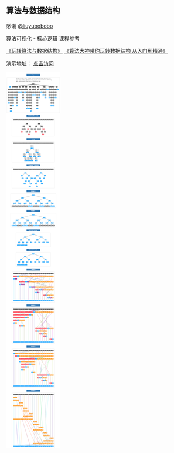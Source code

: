 ## 算法与数据结构

感谢 [@liuyubobobo](http://www.imooc.com/t/108955)

算法可视化 - 核心逻辑 课程参考

[《玩转算法与数据结构》](https://coding.imooc.com/learn/list/71.html)
[《算法大神带你玩转数据结构 从入门到精通》](https://coding.imooc.com/learn/list/207.html)

演示地址： [点击访问](http://codding.cn/#%7B%22coms%22%3A%5B%22algo%22%2C%22cctv%22%5D%2C%22idxChannel%22%3A0%2C%22idxAlbum%22%3A0%2C%22playDirection%22%3A1%2C%22searchText%22%3A%22%22%2C%22videoInfo%22%3A%7B%7D%2C%22idxAux9%22%3A0%2C%22countAni%22%3A1%2C%22page%22%3A%7B%22cur%22%3A0%2C%22size%22%3A100%2C%22total%22%3A3456%7D%2C%22hotWord%22%3A%7B%22cur%22%3A0%2C%22isShow%22%3Afalse%7D%2C%22dir%22%3A%7B%22cur%22%3A0%2C%22zIndex%22%3A0%2C%22list%22%3A%5B%5D%2C%22isReplaceCharacter%22%3Atrue%7D%7D)

![算法可视化](./a.png)